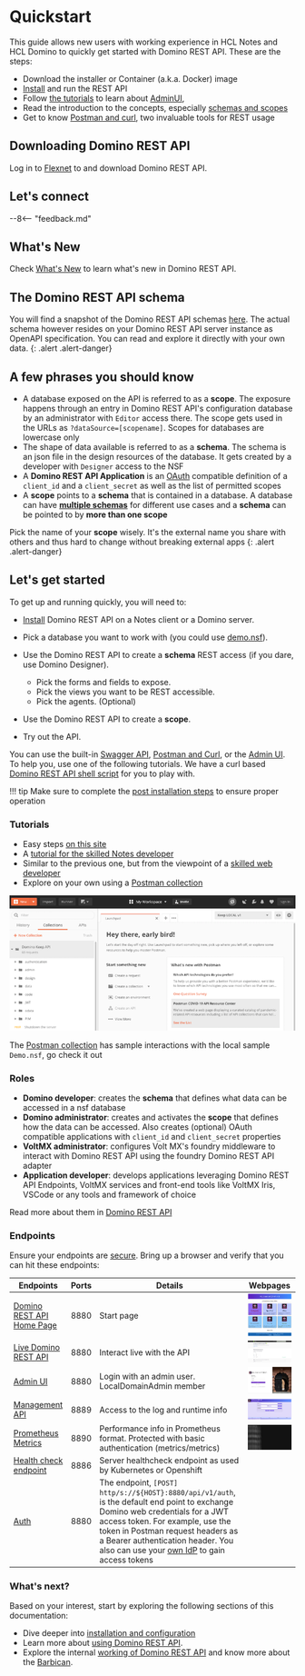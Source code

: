 # Quickstart

This guide allows new users with working experience in HCL Notes and HCL Domino to quickly get started with Domino REST API. These are the steps:

- Download the installer or Container (a.k.a. Docker) image
- [Install](installconfig/index.md) and run the REST API
- Follow [the tutorials](../tutorial/index.md) to learn about [AdminUI](../tutorial/adminui.md),
- Read the introduction to the concepts, especially [schemas and scopes](../topicguides/understanding.md)
- Get to know [Postman and curl](../tutorial/postmancurl.md), two invaluable tools for REST usage

## Downloading Domino REST API

Log in to [Flexnet](https://hclsoftware.flexnetoperations.com/) to and download Domino REST API.

## Let's connect

--8<-- "feedback.md"

## What's New

Check [What's New](../references/whatisnew.md) to learn what's new in Domino REST API.

## The Domino REST API schema

You will find a snapshot of the Domino REST API schemas [here](../references/openapidefinitions.md). The actual schema however resides on your Domino REST API server instance as OpenAPI specification. You can read and explore it directly with your own data.
{: .alert .alert-danger}

## A few phrases you should know

- A database exposed on the API is referred to as a **scope**. The exposure happens through an entry in Domino REST API's configuration database by an administrator with `Editor` access there. The scope gets used in the URLs as `?dataSource=[scopename]`. Scopes for databases are lowercase only
- The shape of data available is referred to as a **schema**. The schema is an json file in the design resources of the database. It gets created by a developer with `Designer` access to the NSF
- A **Domino REST API Application** is an [OAuth](https://oauth.net/) compatible definition of a `client_id` and a `client_secret` as well as the list of permitted scopes
- A **scope** points to a **schema** that is contained in a database. A database can have [**multiple schemas**](../assets/images/KeepSchemaToApp.png) for different use cases and a **schema** can be pointed to by **more than one scope**

Pick the name of your **scope** wisely. It's the external name you share with others and thus hard to change without breaking external apps
{: .alert .alert-danger}

## Let's get started

To get up and running quickly, you will need to:

- [Install](../tutorial/installconfig/index.md) Domino REST API on a Notes client or a Domino server.
- Pick a database you want to work with (you could use [demo.nsf](../references/downloads.md)).
- Use the Domino REST API to create a **schema** REST access (if you dare, use Domino Designer).

  - Pick the forms and fields to expose.
  - Pick the views you want to be REST accessible.
  - Pick the agents. (Optional)

- Use the Domino REST API to create a **scope**.
- Try out the API.

You can use the built-in [Swagger API](../tutorial/swagger.md), [Postman and Curl](../tutorial/postmancurl.md), or the [Admin UI](../tutorial/adminui.md). To help you, use one of the following tutorials. We have a curl based [Domino REST API shell script](../references/downloads.md) for you to play with.

<!-- prettier-ignore -->
!!! tip
    Make sure to complete the [post installation steps](../tutorial/installconfig/postinstallation.md) to ensure proper operation

### Tutorials

- Easy steps [on this site](../tutorial/index.md)
- A [tutorial for the skilled Notes developer](https://opensource.hcltechsw.com/domino-keep-tutorials/pages/todo/index)
- Similar to the previous one, but from the viewpoint of a [skilled web developer](https://opensource.hcltechsw.com/domino-keep-tutorials/pages/domino-new/index#pre-requisites)
- Explore on your own using a [Postman collection](../references/downloads.md)

![OpenAPI](../assets/images/postman.png)

The [Postman collection](../references/downloads.md) has sample interactions with the local sample `Demo.nsf`, go check it out

### Roles

- **Domino developer**: creates the **schema** that defines what data can be accessed in a nsf database
- **Domino administrator**: creates and activates the **scope** that defines how the data can be accessed. Also creates (optional) OAuth compatible applications with `client_id` and `client_secret` properties
- **VoltMX administrator**: configures Volt MX's foundry middleware to interact with Domino REST API using the foundry Domino REST API adapter
- **Application developer**: develops applications leveraging Domino REST API Endpoints, VoltMX services and front-end tools like VoltMX Iris, VSCode or any tools and framework of choice

Read more about them in [Domino REST API](../references/usingdominorestapi/roles.md)

### Endpoints

Ensure your endpoints are [secure](../references/security/securingKEEPEndpoints.md).
Bring up a browser and verify that you can hit these endpoints:

| Endpoints                                                                                             | Ports | Details                                                                                                                                                                                                                                                                                                                                   | Webpages                                                      |
| ----------------------------------------------------------------------------------------------------- | ----- | ----------------------------------------------------------------------------------------------------------------------------------------------------------------------------------------------------------------------------------------------------------------------------------------------------------------------------------------- | ------------------------------------------------------------- |
| [Domino REST API Home Page](http://localhost:8880/)                                                   | 8880  | Start page                                                                                                                                                                                                                                                                                                                                | ![StartPage](../assets/images/startpage.png)                  |
| [Live Domino REST API](http://localhost:8880/openapi/index.html?url=/api/v1/schema/openapi.core.json) | 8880  | Interact live with the API                                                                                                                                                                                                                                                                                                                | ![OpenAPI](../assets/images/OpenAPI.png)                      |
| [Admin UI](http://localhost:8880/admin/ui/)                                                           | 8880  | Login with an admin user. LocalDomainAdmin member                                                                                                                                                                                                                                                                                         | ![Admin Login](../assets/images/AdminLogin.png)               |
| [Management API](http://localhost:8889/)                                                              | 8889  | Access to the log and runtime info                                                                                                                                                                                                                                                                                                        | ![Server Info](../assets/images/ServerInfo.png)               |
| [Prometheus Metrics](http://localhost:8890/)                                                          | 8890  | Performance info in Prometheus format. Protected with basic authentication (metrics/metrics)                                                                                                                                                                                                                                              | ![Performance Metris](../assets/images/PrometheusMetrics.png) |
| [Health check endpoint](http://localhost:8886/)                                                       | 8886  | Server healthcheck endpoint as used by Kubernetes or Openshift                                                                                                                                                                                                                                                                            |
| [Auth](http://localhost:8880/api/v1/auth)                                                             | 8880  | The endpoint, `[POST] http/s://${HOST}:8880/api/v1/auth`, is the default end point to exchange Domino web credentials for a JWT access token. For example, use the token in Postman request headers as a Bearer authentication header. You also can use your [own IdP](../howto/IdP/configuringIdentityProvider.md) to gain access tokens |

### What's next?

Based on your interest, start by exploring the following sections of this documentation:

- Dive deeper into [installation and configuration](../tutorial/installconfig/index.md)
- Learn more about [using Domino REST API](../references/usingdominorestapi/index.md).
- Explore the internal [working of Domino REST API](../topicguides/howkeepworks.md) and know more about the [Barbican](../topicguides/barbican.md).
